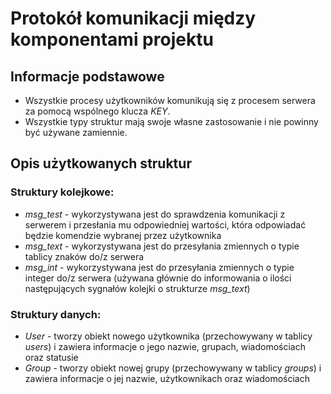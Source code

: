 # Protokół komunikacji między komponentami projektu


## Informacje podstawowe

* Wszystkie procesy użytkowników komunikują się z procesem serwera za pomocą wspólnego klucza _KEY_.
* Wszystkie typy struktur mają swoje własne zastosowanie i nie powinny być używane zamiennie.


## Opis użytkowanych struktur

### Struktury kolejkowe:

* _msg\_test_ - wykorzystywana jest do sprawdzenia komunikacji z serwerem i przesłania mu odpowiedniej wartości, która odpowiadać będzie komendzie wybranej przez użytkownika
* _msg\_text_ - wykorzystywana jest do przesyłania zmiennych o typie tablicy znaków do/z serwera
* _msg\_int_ - wykorzystywana jest do przesyłania zmiennych o typie integer do/z serwera (używana głównie do informowania o ilości następujących sygnałów kolejki o strukturze _msg\_text_)


### Struktury danych:

* _User_ - tworzy obiekt nowego użytkownika (przechowywany w tablicy _users_) i zawiera informacje o jego nazwie, grupach, wiadomościach oraz statusie
* _Group_ - tworzy obiekt nowej grupy (przechowywany w tablicy _groups_) i zawiera informacje o jej nazwie, użytkownikach oraz wiadomościach
